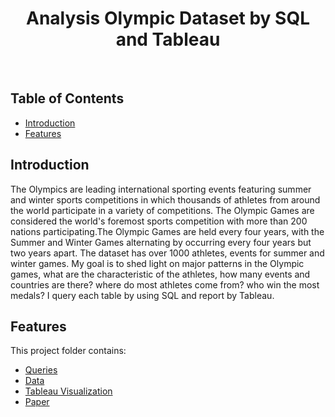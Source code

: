 <h1 align="center"> Analysis Olympic Dataset by SQL and Tableau  </h1> <br>

<!-- START doctoc generated TOC please keep comment here to allow auto update -->
<!-- DON'T EDIT THIS SECTION, INSTEAD RE-RUN doctoc TO UPDATE -->

## Table of Contents

- [Introduction](#introduction)
- [Features](#features)

<!-- END doctoc generated TOC please keep comment here to allow auto update -->

## Introduction
 The Olympics are leading international sporting events featuring summer and winter sports competitions in which thousands of athletes from around the world participate in a variety of competitions. The Olympic Games are considered the world's foremost sports competition with more than 200 nations participating.The Olympic Games are held every four years, with the Summer and Winter Games alternating by occurring every four years but two years apart. The dataset has over 1000 athletes, events for summer and winter games. My goal is to shed light on major patterns in the Olympic games, what are the characteristic of the athletes, how many events and countries are there? where do most athletes come from? who win the most medals? I query each table by using SQL and report by Tableau.

## Features
This project folder contains:
* [Queries](https://github.com/YangyangJia1/sql_employee_analytics/tree/master/files/queries)
* [Data](https://github.com/YangyangJia1/sql_employee_analytics/tree/master/files/data)
* [Tableau Visualization](https://us-west-2b.online.tableau.com/#/site/yangyangjia01/workbooks/186179/views)
* [Paper](#)
